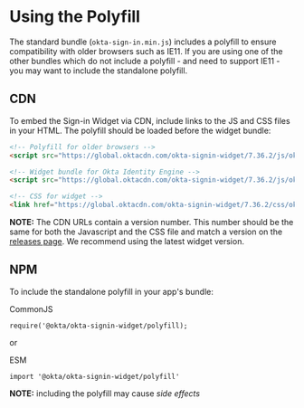 # Using the Polyfill

The standard bundle (`okta-sign-in.min.js`) includes a polyfill to ensure compatibility with older browsers such as IE11. If you are using one of the other bundles which do not include a polyfill - and need to support IE11 - you may want to include the standalone polyfill.

## CDN

To embed the Sign-in Widget via CDN, include links to the JS and CSS files in your HTML. The polyfill should be loaded before the widget bundle:


```html
<!-- Polyfill for older browsers -->
<script src="https://global.oktacdn.com/okta-signin-widget/7.36.2/js/okta-sign-in.polyfill.min.js" type="text/javascript" integrity="sha384-QzQIGwIndxyBdHRQOwgjmQJLod6LRMchZyYg7RUq8FUECvPvreqauQhkU2FF9EGD" crossorigin="anonymous"></script>

<!-- Widget bundle for Okta Identity Engine -->
<script src="https://global.oktacdn.com/okta-signin-widget/7.36.2/js/okta-sign-in.oie.min.js" type="text/javascript" integrity="sha384-iZt2YduXtw4wfibmLIYrbVcHOPT0SqJhyL4sbrekJpT+IKGNLZe0yEmx5wu4hxFE" crossorigin="anonymous"></script>

<!-- CSS for widget -->
<link href="https://global.oktacdn.com/okta-signin-widget/7.36.2/css/okta-sign-in.min.css" type="text/css" rel="stylesheet" integrity="sha384-OVUjuvEgtckdlyDIvWO1wk7RJFAekXBw8/4JCdCXJoAQsA6xAQ5FmokuKDSeduCs" crossorigin="anonymous" />
```

**NOTE:** The CDN URLs contain a version number. This number should be the same for both the Javascript and the CSS file and match a version on the [releases page](https://github.com/okta/okta-signin-widget/releases). We recommend using the latest widget version.

## NPM

To include the standalone polyfill in your app's bundle:

CommonJS
```
require('@okta/okta-signin-widget/polyfill);
```

or

ESM
```
import '@okta/okta-signin-widget/polyfill'
```

**NOTE:** including the polyfill may cause *side effects*
